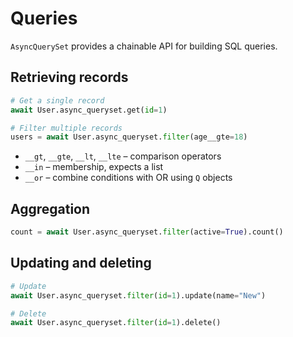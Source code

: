 # Queries

`AsyncQuerySet` provides a chainable API for building SQL queries.

## Retrieving records

```python
# Get a single record
await User.async_queryset.get(id=1)

# Filter multiple records
users = await User.async_queryset.filter(age__gte=18)
```

- `__gt`, `__gte`, `__lt`, `__lte` – comparison operators
- `__in` – membership, expects a list
- `__or` – combine conditions with OR using `Q` objects

## Aggregation

```python
count = await User.async_queryset.filter(active=True).count()
```

## Updating and deleting

```python
# Update
await User.async_queryset.filter(id=1).update(name="New")

# Delete
await User.async_queryset.filter(id=1).delete()
```

